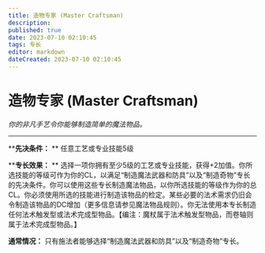 ```yaml
---
title: 造物专家 (Master Craftsman)
description: 
published: true
date: 2023-07-10 02:10:45
tags: 专长
editor: markdown
dateCreated: 2023-07-10 02:10:45
---
```


# 造物专家 (Master Craftsman)

_你的非凡手艺令你能够制造简单的魔法物品。_

* * *

****先决条件：** ** 任意工艺或专业技能5级

****专长效果：** **
选择一项你拥有至少5级的工艺或专业技能，获得+2加值。你所选技能的等级可作为你的CL，以满足“制造魔法武器和防具”以及“制造奇物”专长的先决条件。你可以使用这些专长制造魔法物品，以你所选技能的等级作为你的总CL。你必须使用所选的技能进行制造该物品的检定。某些必要的法术需求仍旧会令制造该物品的DC增加（更多信息请参见魔法物品规则）。你无法使用本专长制造任何法术触发型或法术完成型物品。【编注：魔杖属于法术触发型物品，而卷轴则属于法术完成型物品。】

**通常情况：** 只有施法者能够选择“制造魔法武器和防具”以及“制造奇物”专长。

